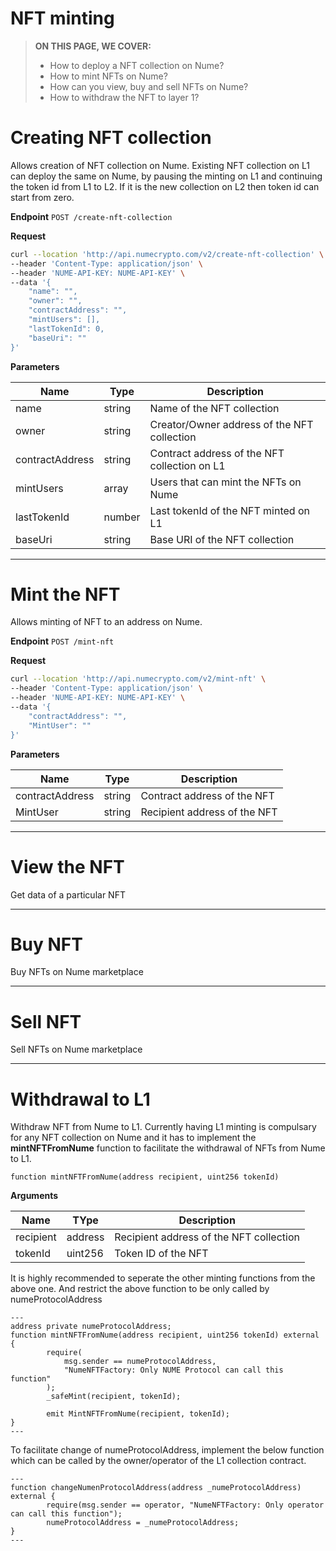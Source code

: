 # NFT minting

> **ON THIS PAGE, WE COVER:**
>
> - How to deploy a NFT collection on Nume?
> - How to mint NFTs on Nume?
> - How can you view, buy and sell NFTs on Nume?
> - How to withdraw the NFT to layer 1?

# Creating NFT collection

Allows creation of NFT collection on Nume. Existing NFT collection on L1 can deploy the same on Nume, by pausing the minting on L1 and continuing the token id from L1 to L2. If it is the new collection on L2 then token id can start from zero.

**Endpoint** `POST /create-nft-collection`

**Request**

```sh
curl --location 'http://api.numecrypto.com/v2/create-nft-collection' \
--header 'Content-Type: application/json' \
--header 'NUME-API-KEY: NUME-API-KEY' \
--data '{
    "name": "",
    "owner": "",
    "contractAddress": "",
    "mintUsers": [],
    "lastTokenId": 0,
    "baseUri": ""
}'
```

**Parameters**

| Name            | Type   | Description                                  |
| --------------- | ------ | -------------------------------------------- |
| name            | string | Name of the NFT collection                   |
| owner           | string | Creator/Owner address of the NFT collection  |
| contractAddress | string | Contract address of the NFT collection on L1 |
| mintUsers       | array  | Users that can mint the NFTs on Nume         |
| lastTokenId     | number | Last tokenId of the NFT minted on L1         |
| baseUri         | string | Base URI of the NFT collection               |

---

# Mint the NFT

Allows minting of NFT to an address on Nume.

**Endpoint** `POST /mint-nft`

**Request**

```sh
curl --location 'http://api.numecrypto.com/v2/mint-nft' \
--header 'Content-Type: application/json' \
--header 'NUME-API-KEY: NUME-API-KEY' \
--data '{
    "contractAddress": "",
    "MintUser": ""
}'
```

**Parameters**

| Name            | Type   | Description                  |
| --------------- | ------ | ---------------------------- |
| contractAddress | string | Contract address of the NFT  |
| MintUser        | string | Recipient address of the NFT |

---

# View the NFT

Get data of a particular NFT

---

# Buy NFT

Buy NFTs on Nume marketplace

---

# Sell NFT

Sell NFTs on Nume marketplace

---

# Withdrawal to L1

Withdraw NFT from Nume to L1. Currently having L1 minting is compulsary for any NFT collection on Nume and it has to implement the **mintNFTFromNume** function to facilitate the withdrawal of NFTs from Nume to L1.

```sol
function mintNFTFromNume(address recipient, uint256 tokenId)
```

**Arguments**

| Name      | TYpe    | Description                             |
| --------- | ------- | --------------------------------------- |
| recipient | address | Recipient address of the NFT collection |
| tokenId   | uint256 | Token ID of the NFT                     |

It is highly recommended to seperate the other minting functions from the above one. And restrict the above function to be only called by numeProtocolAddress

```sol
---
address private numeProtocolAddress;
function mintNFTFromNume(address recipient, uint256 tokenId) external {
        require(
            msg.sender == numeProtocolAddress,
            "NumeNFTFactory: Only NUME Protocol can call this function"
        );
        _safeMint(recipient, tokenId);

        emit MintNFTFromNume(recipient, tokenId);
}
---
```

To facilitate change of numeProtocolAddress, implement the below function which can be called by the owner/operator of the L1 collection contract.

```sol
---
function changeNumenProtocolAddress(address _numeProtocolAddress) external {
        require(msg.sender == operator, "NumeNFTFactory: Only operator can call this function");
        numeProtocolAddress = _numeProtocolAddress;
}
---
```
